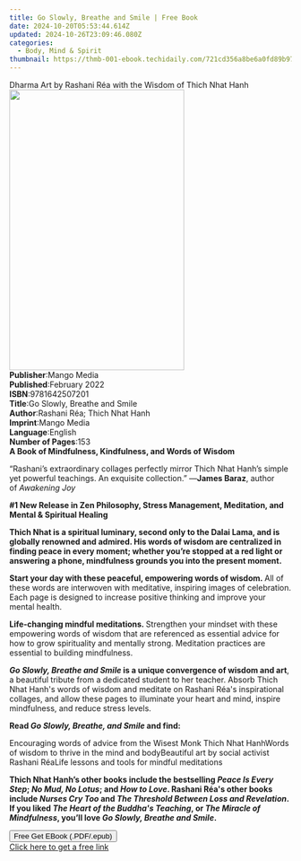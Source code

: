 ```yaml
---
title: Go Slowly, Breathe and Smile | Free Book
date: 2024-10-20T05:53:44.614Z
updated: 2024-10-26T23:09:46.080Z
categories:
  - Body, Mind & Spirit
thumbnail: https://thmb-001-ebook.techidaily.com/721cd356a8be6a0fd89b97ffb623a1aff05e83e50ffb6dc6159a7acc9948b9ab.jpg
---
```

<main id="book-container">
  <div class="flex flex-col">
    <div class="book-brief flex-1 py-6 px-4 sm:p-6 md:py-10 md:px-8">
      <!-- brief-->
      <div class="book-brief-main">
        Dharma Art by Rashani Réa with the Wisdom of Thich Nhat Hanh
      </div>
    </div>
    <div
      class="book-meta-info flex-1 grid gap-4 col-start-1 col-end-3 row-start-1 sm:mb-6 sm:grid-cols-4 lg:gap-6 lg:col-start-2 lg:row-end-6 lg:row-span-6 lg:mb-0"
    >
      <div
        class="book-meta-info-left place-content-center mt-4 p-4 text-sm leading-6 col-start-2 col-span-2 dark:text-slate-400"
      >
        <img
          class="w-full h-500 object-cover rounded-lg sm:h-255 sm:col-span-2 lg:col-span-full"
          src="https://img-001-ebook.techidaily.com/dbf78ad5d10e8cbd62e4a6ed7939b742242ed311767ebe1f8088cc44c6a30940.jpg"
          alt=""
          width="312"
          height="500"
        />
      </div>
      <div
        class="book-meta-info-right mt-2 col-start-1 row-start-2 col-span-3 self-center"
      >
        <!-- meta data  -->
        <div class="flex flex-col px-4 md:px-8">
          <div class="flex-1">
            <strong>Publisher</strong>:<span class="px-2">Mango Media</span>
          </div>
          <div class="flex-1">
            <strong>Published</strong>:<span class="px-2">February 2022</span>
          </div>
          <div class="flex-1">
            <strong>ISBN</strong>:<span class="px-2">9781642507201</span>
          </div>
          <div class="flex-1">
            <strong>Title</strong>:<span class="px-2"
              >Go Slowly, Breathe and Smile</span
            >
          </div>
          <div class="flex-1">
            <strong>Author</strong>:<span class="px-2"
              >Rashani Réa; Thich Nhat Hanh</span
            >
          </div>
          <div class="flex-1">
            <strong>Imprint</strong>:<span class="px-2">Mango Media</span>
          </div>
          <div class="flex-1">
            <strong>Language</strong>:<span class="px-2">English</span>
          </div>
          <div class="flex-1">
            <strong>Number of Pages</strong>:<span class="px-2">153</span>
          </div>
        </div>
      </div>
    </div>
    <div class="book-description flex-1 py-6 px-4 sm:p-6 md:py-10 md:px-8">
      <div class="book-description-main">
        <div accordion-content="" id="description">
          <b>A Book of Mindfulness, Kindfulness, and Words of Wisdom</b>
          <p>
            “Rashani’s extraordinary collages perfectly mirror Thich Nhat Hanh’s
            simple yet powerful teachings. An exquisite collection.” —<b
              >James Baraz</b
            >, author of&nbsp;<i>Awakening Joy</i><br />
          </p>
          <p><b></b></p>
          <p>
            <b
              >#1 New Release in Zen Philosophy, Stress Management, Meditation,
              and Mental &amp; Spiritual Healing<br
            /></b>
          </p>
          <p></p>
          <p>
            <b
              >Thich Nhat is a spiritual luminary, second only to the Dalai
              Lama, and is globally renowned and admired. His words of wisdom
              are centralized in finding peace in every moment; whether you’re
              stopped at a red light or answering a phone, mindfulness grounds
              you into the present moment.</b
            ><br />
          </p>
          <p>
            <b
              >Start your day with these peaceful, empowering words of
              wisdom.&nbsp;</b
            >All of these words are interwoven with meditative, inspiring images
            of celebration. Each page is designed to increase positive thinking
            and improve your mental health.<br />
          </p>
          <p>
            <b>Life-changing mindful meditations.&nbsp;</b>Strengthen your
            mindset with these empowering words of wisdom that are referenced as
            essential advice for how to grow spirituality and mentally strong.
            Meditation practices are essential to building mindfulness.<br />
          </p>
          <p>
            <b
              ><i>Go Slowly, Breathe and Smile&nbsp;</i>is a unique
              convergence&nbsp;of wisdom and art</b
            >, a beautiful tribute from a dedicated student to her teacher.
            Absorb Thich Nhat Hanh's words of wisdom and meditate on Rashani
            Réa's inspirational collages, and allow these pages to illuminate
            your heart and mind, inspire mindfulness, and reduce stress
            levels.<br />
          </p>
          <p>
            <b>Read&nbsp;<i>Go Slowly, Breathe, and Smile</i>&nbsp;and find:</b
            ><br />
          </p>
          Encouraging words of advice from the Wisest Monk Thich Nhat HanhWords
          of wisdom to thrive in the mind and bodyBeautiful art by social
          activist Rashani RéaLife lessons and tools for mindful meditations
          <p></p>
          <p>
            <b
              >Thich Nhat Hanh’s other books include the bestselling&nbsp;<i
                >Peace Is Every Step</i
              >;&nbsp;<i>No Mud, No Lotus</i>; and&nbsp;<i>How to Love</i>.
              Rashani Réa's other books include
              <i>Nurses Cry Too</i>&nbsp;and&nbsp;<i
                >The Threshold Between Loss and Revelation</i
              >. If you liked <i>The Heart of the Buddha's Teaching</i>,
              or&nbsp;<i>The Miracle of Mindfulness</i>, you’ll love&nbsp;<i
                >Go Slowly, Breathe and Smile</i
              >.</b
            >
          </p>
        </div>
        <div class="accordion-fader"></div>
      </div>
    </div>
    <div class="book-excerpts flex-1 py-6 px-4 sm:p-6 md:py-10 md:px-8"></div>
    <div
      class="book-about-author flex-1 py-6 px-4 sm:p-6 md:py-10 md:px-8"
    ></div>
    <div class="book-free-get flex-1 py-6 px-4 sm:p-6 md:py-10 md:px-8">
      <button
        id="btn-free-get"
        class="bg-blue-500 hover:bg-blue-700 text-white font-bold py-2 px-4 rounded"
      >
        Free Get EBook (.PDF/.epub)
      </button>
      <div id="countdown-display" class="px-2 text-lg mt-2"></div>
      <a
        id="free-link"
        class="hidden bg-blue-500 hover:bg-blue-700 text-white font-bold py-2 px-4 rounded"
        href="https://www.ebooks.com/en-us/book/211311147/go-slowly-breathe-and-smile/rashani-r-a/"
        target="_blank"
        >Click here to get a free link</a
      >
    </div>
    <script>
      let countdownTime = 0;
      let countdownInterval = null;
      document
        .getElementById('btn-free-get')
        .addEventListener('click', startCountdown);
      function startCountdown() {
        countdownTime = new Date().getTime() + 60000 * 3;
        countdownInterval = setInterval(updateCountdown, 1000);
        document.getElementById('btn-free-get').disabled = true;
        document
          .getElementById('btn-free-get')
          .classList.add('bg-gray-500', 'cursor-not-allowed');
      }
      function updateCountdown() {
        let currentTime = new Date().getTime();
        let timeLeft = countdownTime - currentTime;
        let secondsLeft = Math.floor(timeLeft / 1000);
        document.getElementById('countdown-display').innerHTML =
          `Remaining time: ${secondsLeft} seconds.`;
        if (secondsLeft <= 0) {
          clearInterval(countdownInterval);
          document.getElementById('btn-free-get').classList.add('hidden');
          document.getElementById('free-link').classList.remove('hidden');
          document.getElementById('countdown-display').innerHTML = '';
        }
      }
    </script>
  </div>
</main>

<ins class="adsbygoogle"
      style="display:block"
      data-ad-client="ca-pub-7571918770474297"
      data-ad-slot="8358498916"
      data-ad-format="auto"
      data-full-width-responsive="true"></ins>
    